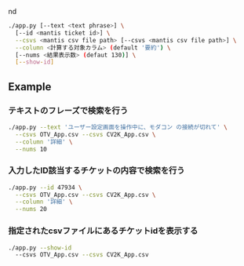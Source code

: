 nd

```bash
./app.py [--text <text phrase>] \
  [--id <mantis ticket id>] \
  --csvs <mantis csv file path> [--csvs <mantis csv file path>] \
  --column <計算する対象カラム> (default '要約') \
  [--nums <結果表示数> (defaut 130)] \
  [--show-id]
```

## Example
### テキストのフレーズで検索を行う
```bash
./app.py --text 'ユーザー設定画面を操作中に、モダコン の接続が切れて' \
  --csvs OTV_App.csv --csvs CV2K_App.csv \
  --column '詳細' \
  --nums 10
```

### 入力したID該当するチケットの内容で検索を行う
```bash
./app.py --id 47934 \
  --csvs OTV_App.csv --csvs CV2K_App.csv \
  --column '詳細' \
  --nums 20
```

### 指定されたcsvファイルにあるチケットidを表示する
```bash
./app.py --show-id
  --csvs OTV_App.csv --csvs CV2K_App.csv
```

